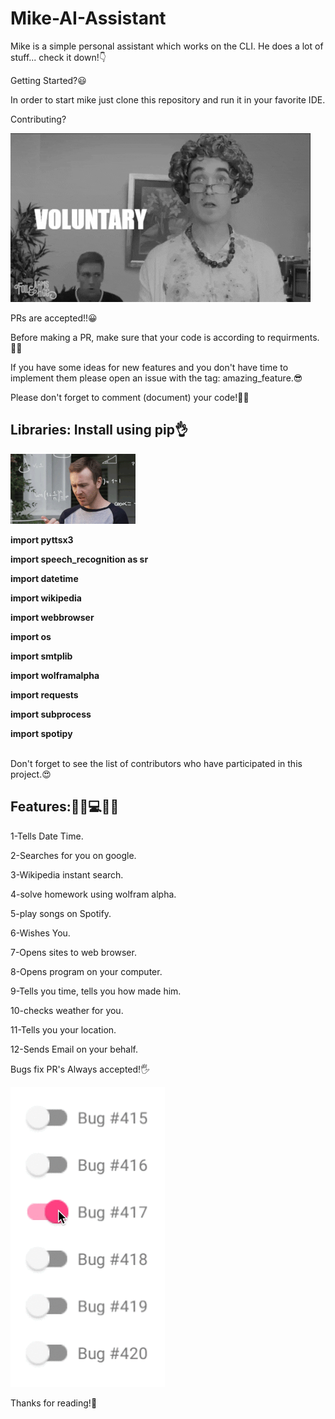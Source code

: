 # Mike-AI-Assistant
Mike is a simple personal assistant which works on the CLI. He does a lot of stuff... check it down!👇

Getting Started?😃

In order to start mike just clone this repository and run it in your favorite IDE.

Contributing?


![Python-AI-Assistant](assets/giphycn.gif)


PRs are accepted!!😀

Before making a PR, make sure that your code is according to requirments.👨‍🔧

If you have some ideas for new features and you don't have time to implement them please open an issue with the tag: amazing_feature.😎

Please don't forget to comment (document) your code!👨‍💻


## Libraries: Install using pip👌



![Python-AI-Assistant](assets/giphy.gif)


<b>
import pyttsx3

import speech_recognition as sr

import datetime

import wikipedia

import webbrowser

import os

import smtplib

import wolframalpha

import requests

import subprocess

import spotipy

</b>
<br>
Don't forget to see the list of contributors who have participated in this project.😍



## Features:🐱‍💻💻✨🔥


1-Tells Date Time. 

2-Searches for you on google. 

3-Wikipedia instant search. 

4-solve homework using wolfram alpha.

5-play songs on Spotify.

6-Wishes You.

7-Opens sites to web browser.

8-Opens program on your computer.

9-Tells you time, tells you how made him. 

10-checks weather for you.

11-Tells you your location.

12-Sends Email on your behalf.

Bugs fix PR's Always accepted!🖐



![Python-AI-Assistant](assets/giphybug.gif)


Thanks for reading!🤝
